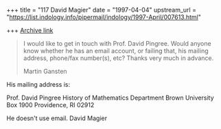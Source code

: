 +++
title = "117 David Magier"
date = "1997-04-04"
upstream_url = "https://list.indology.info/pipermail/indology/1997-April/007613.html"

+++
[Archive link](https://list.indology.info/pipermail/indology/1997-April/007613.html)

> I would like to get in touch with Prof. David Pingree. Would anyone know
> whether he has an email account, or failing that, his mailing address,
> phone/fax number(s), etc? Thanks very much in advance.
> 
> Martin Gansten
> 
> 

His mailing address is:

Prof. David Pingree
History of Mathematics Department
Brown University
Box 1900
Providence, RI  02912

He doesn't use email.
David Magier




